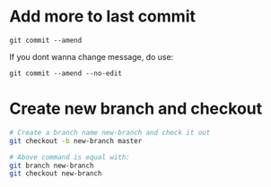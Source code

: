 # Add more to last commit

```
git commit --amend
```

If you dont wanna change message, do use:

```
git commit --amend --no-edit
```

# Create new branch and checkout

```bash
# Create a branch name new-branch and check it out
git checkout -b new-branch master

# Above command is equal with:
git branch new-branch
git checkout new-branch
```
